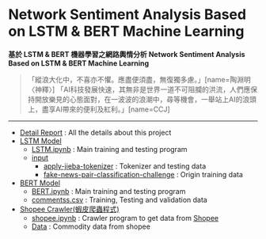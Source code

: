 # Network Sentiment Analysis Based on LSTM & BERT Machine Learning

**基於 LSTM &amp; BERT 機器學習之網路輿情分析
Network Sentiment Analysis Based on LSTM & BERT Machine Learning**

> 「縱浪大化中，不喜亦不懼。應盡便須盡，無復獨多慮。」[name=陶淵明〈神釋〉]
「AI科技發展快速，其無非是世界一道不可阻攔的洪流，人們應保持開放樂見的心態面對，在一波波的浪潮中，尋等機會，一舉站上AI的浪頭上，盡享AI帶來的便利及紅利。」[name=CCJ]
<hr/>

* [Detail Report](https://github.com/Jung217/LSTM_BERT_Sentiment_Analysis/blob/main/Network%20Sentiment%20Analysis%20Based%20on%20LSTM%20%26%20BERT%20Machine%20Learning_By_CCJ.pdf) : All the details about this project
* [LSTM Model](https://github.com/Jung217/LSTM_BERT_Sentiment_Analysis/tree/main/LSTM)
    * [LSTM.ipynb](https://github.com/Jung217/LSTM_BERT_Sentiment_Analysis/blob/main/LSTM/LSTM.ipynb) : Main training and testing program 
    * [input](https://github.com/Jung217/LSTM_BERT_Sentiment_Analysis/tree/main/LSTM/input)
        * [apply-jieba-tokenizer](https://github.com/Jung217/LSTM_BERT_Sentiment_Analysis/tree/main/LSTM/input/apply-jieba-tokenizer) : Tokenizer and testing data 
        * [fake-news-pair-classification-challenge](https://github.com/Jung217/LSTM_BERT_Sentiment_Analysis/tree/main/LSTM/input/fake-news-pair-classification-challenge) : Origin training data
* [BERT Model](https://github.com/Jung217/LSTM_BERT_Sentiment_Analysis/tree/main/BERT)
    * [BERT.ipynb](https://github.com/Jung217/LSTM_BERT_Sentiment_Analysis/blob/main/BERT/BERT.ipynb) : Main training and testing program
    * [commentss.csv](https://github.com/Jung217/LSTM_BERT_Sentiment_Analysis/blob/main/BERT/commentss.csv) : Training, Testing and validation data
* [Shopee Crawler(蝦皮爬蟲程式)](https://github.com/Jung217/LSTM_BERT_Sentiment_Analysis/tree/main/Shopee%20Crawler) 
    * [shopee.ipynb](https://github.com/Jung217/LSTM_BERT_Sentiment_Analysis/blob/main/Shopee%20Crawler/shopee.ipynb) : Crawler program to get data from [Shopee](https://shopee.tw/)
    * [Data](https://github.com/Jung217/LSTM_BERT_Sentiment_Analysis/tree/main/Shopee%20Crawler/Data) : Commodity data from shopee
